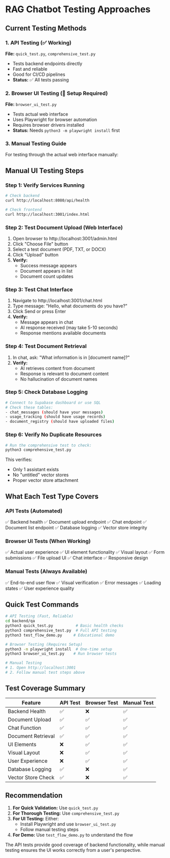 # RAG Chatbot Testing Approaches

## Current Testing Methods

### 1. API Testing (✅ Working)
**File:** `quick_test.py`, `comprehensive_test.py`
- Tests backend endpoints directly
- Fast and reliable
- Good for CI/CD pipelines
- **Status:** ✅ All tests passing

### 2. Browser UI Testing (🔧 Setup Required)
**File:** `browser_ui_test.py`
- Tests actual web interface
- Uses Playwright for browser automation
- Requires browser drivers installed
- **Status:** Needs `python3 -m playwright install` first

### 3. Manual Testing Guide
For testing through the actual web interface manually:

## Manual UI Testing Steps

### Step 1: Verify Services Running
```bash
# Check backend
curl http://localhost:8080/api/health

# Check frontend
curl http://localhost:3001/index.html
```

### Step 2: Test Document Upload (Web Interface)
1. Open browser to http://localhost:3001/admin.html
2. Click "Choose File" button
3. Select a test document (PDF, TXT, or DOCX)
4. Click "Upload" button
5. **Verify:**
   - Success message appears
   - Document appears in list
   - Document count updates

### Step 3: Test Chat Interface
1. Navigate to http://localhost:3001/chat.html
2. Type message: "Hello, what documents do you have?"
3. Click Send or press Enter
4. **Verify:**
   - Message appears in chat
   - AI response received (may take 5-10 seconds)
   - Response mentions available documents

### Step 4: Test Document Retrieval
1. In chat, ask: "What information is in [document name]?"
2. **Verify:**
   - AI retrieves content from document
   - Response is relevant to document content
   - No hallucination of document names

### Step 5: Check Database Logging
```bash
# Connect to Supabase dashboard or use SQL
# Check these tables:
- chat_messages (should have your messages)
- usage_tracking (should have usage records)
- document_registry (should have uploaded files)
```

### Step 6: Verify No Duplicate Resources
```bash
# Run the comprehensive test to check:
python3 comprehensive_test.py
```
This verifies:
- Only 1 assistant exists
- No "untitled" vector stores
- Proper vector store attachment

## What Each Test Type Covers

### API Tests (Automated)
✅ Backend health
✅ Document upload endpoint
✅ Chat endpoint
✅ Document list endpoint
✅ Database logging
✅ Vector store integrity

### Browser UI Tests (When Working)
✅ Actual user experience
✅ UI element functionality
✅ Visual layout
✅ Form submissions
✅ File upload UI
✅ Chat interface
✅ Responsive design

### Manual Tests (Always Available)
✅ End-to-end user flow
✅ Visual verification
✅ Error messages
✅ Loading states
✅ User experience quality

## Quick Test Commands

```bash
# API Testing (Fast, Reliable)
cd backend/qa
python3 quick_test.py          # Basic health checks
python3 comprehensive_test.py  # Full API testing
python3 test_flow_demo.py     # Educational demo

# Browser Testing (Requires Setup)
python3 -m playwright install  # One-time setup
python3 browser_ui_test.py    # Run browser tests

# Manual Testing
# 1. Open http://localhost:3001
# 2. Follow manual test steps above
```

## Test Coverage Summary

| Feature | API Test | Browser Test | Manual Test |
|---------|----------|--------------|-------------|
| Backend Health | ✅ | ❌ | ✅ |
| Document Upload | ✅ | ✅ | ✅ |
| Chat Function | ✅ | ✅ | ✅ |
| Document Retrieval | ✅ | ✅ | ✅ |
| UI Elements | ❌ | ✅ | ✅ |
| Visual Layout | ❌ | ✅ | ✅ |
| User Experience | ❌ | ✅ | ✅ |
| Database Logging | ✅ | ❌ | ✅ |
| Vector Store Check | ✅ | ❌ | ✅ |

## Recommendation

1. **For Quick Validation:** Use `quick_test.py`
2. **For Thorough Testing:** Use `comprehensive_test.py`
3. **For UI Testing:** Either:
   - Install Playwright and use `browser_ui_test.py`
   - Follow manual testing steps
4. **For Demo:** Use `test_flow_demo.py` to understand the flow

The API tests provide good coverage of backend functionality, while manual testing ensures the UI works correctly from a user's perspective.
